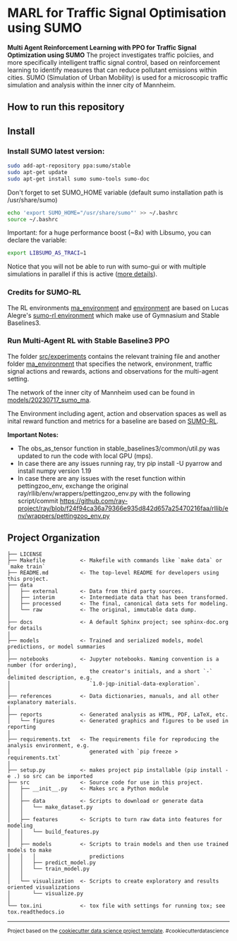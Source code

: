 MARL for Traffic Signal Optimisation using SUMO
==============================

**Multi Agent Reinforcement Learning with PPO for Traffic Signal Optimization using SUMO**
The project investigates traffic polciies, and more specifically intelligent traffic signal control, based on reinforcement learning to identify measures that can reduce pollutant emissions within cities. SUMO (Simulation of Urban Mobility) is used for a microscopic traffic simulation and analysis within the inner city of Mannheim.

How to run this repository
------------

## Install

### Install SUMO latest version:

```bash
sudo add-apt-repository ppa:sumo/stable
sudo apt-get update
sudo apt-get install sumo sumo-tools sumo-doc 
```
Don't forget to set SUMO_HOME variable (default sumo installation path is /usr/share/sumo)
```bash
echo 'export SUMO_HOME="/usr/share/sumo"' >> ~/.bashrc
source ~/.bashrc
```
Important: for a huge performance boost (~8x) with Libsumo, you can declare the variable:
```bash
export LIBSUMO_AS_TRACI=1
```
Notice that you will not be able to run with sumo-gui or with multiple simulations in parallel if this is active ([more details](https://sumo.dlr.de/docs/Libsumo.html)).

### Credits for SUMO-RL

The RL environments [ma_environment](https://github.com/JenniferHahn/urban_mobility_simulation/tree/master/src/experiments/ma_environment) and [environment](https://github.com/JenniferHahn/urban_mobility_simulation/tree/master/src/experiments/environment) are based on Lucas Alegre's [sumo-rl environment](https://github.com/LucasAlegre/sumo-rl/tree/main/sumo_rl/environment) which make use of Gymnasium and Stable Baselines3.


### Run Multi-Agent RL with Stable Baseline3 PPO
The folder [src/experiments](https://github.com/JenniferHahn/urban_mobility_simulation/tree/master/src/experiments) contains the relevant training file and another folder [ma_environment](https://github.com/JenniferHahn/urban_mobility_simulation/tree/master/src/experiments/ma_environment) that specifies the network, environment, traffic signal actions and rewards, actions and observations for the multi-agent setting.

The network of the inner city of Mannheim used can be found in [models/20230717_sumo_ma](https://github.com/JenniferHahn/urban_mobility_simulation/tree/master/models/20230718_sumo_ma).

The Environment including agent, action and observation spaces as well as inital reward function and metrics for a baseline are based on [SUMO-RL](https://github.com/LucasAlegre/sumo-rl/). 


**Important Notes:**

- The obs_as_tensor function in stable_baselines3/common/util.py was updated to run the code with local GPU (mps).
- In case there are any issues running ray, try pip install -U pyarrow and install numpy version 1.19
- In case there are any issues with the reset function within pettingzoo_env, exchange the original ray/rllib/env/wrappers/pettingzoo_env.py with the following script/commit
https://github.com/ray-project/ray/blob/f24f94ca36a79366e935d842d657a25470216faa/rllib/env/wrappers/pettingzoo_env.py




Project Organization
------------

    ├── LICENSE
    ├── Makefile           <- Makefile with commands like `make data` or `make train`
    ├── README.md          <- The top-level README for developers using this project.
    ├── data
    │   ├── external       <- Data from third party sources.
    │   ├── interim        <- Intermediate data that has been transformed.
    │   ├── processed      <- The final, canonical data sets for modeling.
    │   └── raw            <- The original, immutable data dump.
    │
    ├── docs               <- A default Sphinx project; see sphinx-doc.org for details
    │
    ├── models             <- Trained and serialized models, model predictions, or model summaries
    │
    ├── notebooks          <- Jupyter notebooks. Naming convention is a number (for ordering),
    │                         the creator's initials, and a short `-` delimited description, e.g.
    │                         `1.0-jqp-initial-data-exploration`.
    │
    ├── references         <- Data dictionaries, manuals, and all other explanatory materials.
    │
    ├── reports            <- Generated analysis as HTML, PDF, LaTeX, etc.
    │   └── figures        <- Generated graphics and figures to be used in reporting
    │
    ├── requirements.txt   <- The requirements file for reproducing the analysis environment, e.g.
    │                         generated with `pip freeze > requirements.txt`
    │
    ├── setup.py           <- makes project pip installable (pip install -e .) so src can be imported
    ├── src                <- Source code for use in this project.
    │   ├── __init__.py    <- Makes src a Python module
    │   │
    │   ├── data           <- Scripts to download or generate data
    │   │   └── make_dataset.py
    │   │
    │   ├── features       <- Scripts to turn raw data into features for modeling
    │   │   └── build_features.py
    │   │
    │   ├── models         <- Scripts to train models and then use trained models to make
    │   │   │                 predictions
    │   │   ├── predict_model.py
    │   │   └── train_model.py
    │   │
    │   └── visualization  <- Scripts to create exploratory and results oriented visualizations
    │       └── visualize.py
    │
    └── tox.ini            <- tox file with settings for running tox; see tox.readthedocs.io


--------

<p><small>Project based on the <a target="_blank" href="https://drivendata.github.io/cookiecutter-data-science/">cookiecutter data science project template</a>. #cookiecutterdatascience</small></p>
